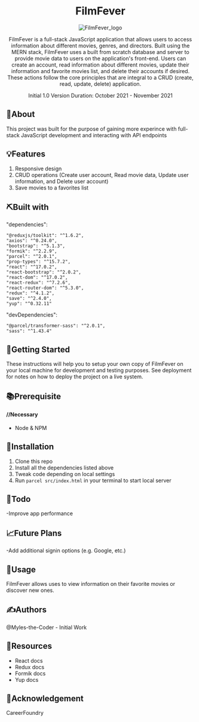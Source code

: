 <div align='center'>

# FilmFever
![FilmFever_logo](https://user-images.githubusercontent.com/76969330/155609852-9e656475-b8a6-4f5c-9132-b19e6c524986.png)

FilmFever is a full-stack JavaScript application that allows users to access information about different movies, genres, and directors. Built using the MERN stack, FilmFever uses a built from scratch database and server to provide movie data to users on the application's front-end. Users can create an account, read information about different movies, update their information and favorite movies list, and delete their accounts if desired. These actions follow the core principles that are integral to a CRUD (create, read, update, delete) application.

Initial 1.0 Version Duration: October 2021 - November 2021

</div>
 
## 🧐About

This project was built for the purpose of gaining more experince with full-stack JavaScript development and interacting with API endpoints

## 💡Features

1. Responsive design
2. CRUD operations (Create user account, Read movie data, Update user information, and Delete user account)
3. Save movies to a favorites list

## ⛏️Built with
"dependencies": 

    "@reduxjs/toolkit": "^1.6.2",
    "axios": "^0.24.0",
    "bootstrap": "^5.1.3",
    "formik": "^2.2.9",
    "parcel": "^2.0.1",
    "prop-types": "^15.7.2",
    "react": "^17.0.2",
    "react-bootstrap": "^2.0.2",
    "react-dom": "^17.0.2",
    "react-redux": "^7.2.6",
    "react-router-dom": "^5.3.0",
    "redux": "^4.1.2",
    "save": "^2.4.0",
    "yup": "^0.32.11"
  
 "devDependencies": 
 
    "@parcel/transformer-sass": "^2.0.1",
    "sass": "^1.43.4"
## 🏁Getting Started

These instructions will help you to setup your own copy of FilmFever on your local machine for development and testing purposes. See deployment for notes on how to deploy the project on a live system.

## 📚Prerequisite

#### //Necessary
- Node & NPM

## 🧰Installation

1. Clone this repo
2. Install all the dependencies listed above
3. Tweak code depending on local settings
4. Run ```parcel src/index.html``` in your terminal to start local server

## 📝Todo
-Improve app performance

## 📈Future Plans

-Add additional signin options (e.g. Google, etc.)

## 🎈Usage

FilmFever allows uses to view information on their favorite movies or discover new ones.

## ✍️Authors
@Myles-the-Coder - Initial Work

## 🧬Resources

- React docs
- Redux docs
- Formik docs
- Yup docs

## 🎉Acknowledgement
CareerFoundry
